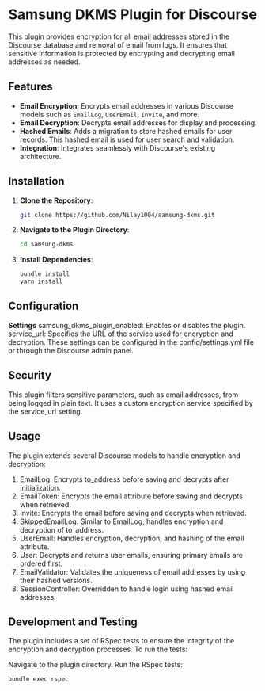 # Samsung DKMS Plugin for Discourse

This plugin provides encryption for all email addresses stored in the Discourse database and removal of email from logs. It ensures that sensitive information is protected by encrypting and decrypting email addresses as needed.

## Features

- **Email Encryption**: Encrypts email addresses in various Discourse models such as `EmailLog`, `UserEmail`, `Invite`, and more.
- **Email Decryption**: Decrypts email addresses for display and processing.
- **Hashed Emails**: Adds a migration to store hashed emails for user records. This hashed email is used for user search and validation.
- **Integration**: Integrates seamlessly with Discourse's existing architecture.

## Installation

1. **Clone the Repository**:
   ```bash
   git clone https://github.com/Nilay1004/samsung-dkms.git

2. **Navigate to the Plugin Directory**:
   ```bash
   cd samsung-dkms

3. **Install Dependencies**:
   ```bash
   bundle install
   yarn install


## Configuration
**Settings**
samsung_dkms_plugin_enabled: Enables or disables the plugin.
service_url: Specifies the URL of the service used for encryption and decryption.
These settings can be configured in the config/settings.yml file or through the Discourse admin panel.

## Security
This plugin filters sensitive parameters, such as email addresses, from being logged in plain text. It uses a custom encryption service specified by the service_url setting.

## Usage
The plugin extends several Discourse models to handle encryption and decryption:


1. EmailLog: Encrypts to_address before saving and decrypts after initialization.
2. EmailToken: Encrypts the email attribute before saving and decrypts when retrieved.
3. Invite: Encrypts the email before saving and decrypts when retrieved.
4. SkippedEmailLog: Similar to EmailLog, handles encryption and decryption of to_address.
5. UserEmail: Handles encryption, decryption, and hashing of the email attribute.
6. User: Decrypts and returns user emails, ensuring primary emails are ordered first.
7. EmailValidator: Validates the uniqueness of email addresses by using their hashed versions.
8. SessionController: Overridden to handle login using hashed email addresses.


## Development and Testing
The plugin includes a set of RSpec tests to ensure the integrity of the encryption and decryption processes. To run the tests:

Navigate to the plugin directory.
Run the RSpec tests:
```bash
bundle exec rspec

